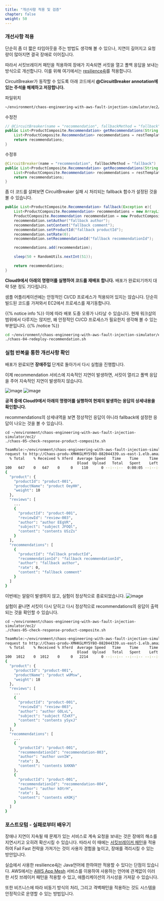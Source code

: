```yaml
---
title: "개선사항 적용 및 검증"
chapter: false
weight: 50
---
```


### 개선사항 적용

단순히 좀 더 짧은 타임아웃을 주는 방법도 생각해 볼 수 있으나, 지연이 길어지고 요청량이 많아지면 결국 장애로 이어집니다.

따라서 서킷브레이커 패턴을 적용하여 장애가 지속되면 서킷을 열고 폴백 응답을 보내는 방식으로 개선합니다. 이를 위해 여기에서는 [resilience4j](https://resilience4j.readme.io/docs)를 적용합니다.

CircuitBreaker가 동작할 수 있도록 아래 코드에서 **@CircuitBreaker annotation에 있는 주석을 해제하고 저장합니다.**

파일위치
```bash
~/environment/chaos-engineering-with-aws-fault-injection-simulator/ec2/product-composite/src/main/java/com/skipio/demo/chaos/fis/composite/product/RecommendationService.java
```

수정전
```java
// @CircuitBreaker(name = "recommendation", fallbackMethod = "fallback")
public List<ProductComposite.Recommendation> getRecommendations(String productId){
    List<ProductComposite.Recommendation> recommendations = restTemplate.exchange("http://recommendation/products/"+productId+"/recommendations", HttpMethod.GET, null, new ParameterizedTypeReference<List<ProductComposite.Recommendation>>() {}).getBody();
    return recommendations;
}
```

수정후
```java
@CircuitBreaker(name = "recommendation", fallbackMethod = "fallback")
public List<ProductComposite.Recommendation> getRecommendations(String productId){
    List<ProductComposite.Recommendation> recommendations = restTemplate.exchange("http://recommendation/products/"+productId+"/recommendations", HttpMethod.GET, null, new ParameterizedTypeReference<List<ProductComposite.Recommendation>>() {}).getBody();
    return recommendations;
}
```

좀 더 코드를 살펴보면 CircuitBreaker 실패 시 처리되는 fallback 함수가 설정된 것을 볼 수 있습니다.
```java
public List<ProductComposite.Recommendation> fallback(Exception e){
    List<ProductComposite.Recommendation> recommendations = new ArrayList<>();
    ProductComposite.Recommendation recommendation = new ProductComposite.Recommendation();
    recommendation.setAuthor("fallback author");
    recommendation.setContent("fallback comment");
    recommendation.setProductId("fallback productId");
    recommendation.setRate(0);
    recommendation.setRecommendationId("fallback recommendationId");

    recommendations.add(recommendation);
    
    sleep(50 + RandomUtils.nextInt(51));
    
    return recommendations;
}
```

**Cloud9에서 아래의 명령어를 실행하여 코드를 재배포 합니다.**  배포가 완료되기까지 대략 5분 정도 기다립니다.

샘플 어플리케이션에는 안정적인 CI/CD 프로세스가 적용되어 있지는 않습니다. 단순히 빌드된 코드를 가져와서 EC2에서 프로세스를 재기동합니다.

{{% notice info %}}
이에 따라 배포 도중 오류가 나타날 수 있습니다. 현재 워크샵의 범위에서 다루지는 않지만, 왜 안정적인 CI/CD 프로세스가 필요한지 생각해 볼 수 있는 부분입니다.
{{% /notice %}}

```bash
cd ~/environment/chaos-engineering-with-aws-fault-injection-simulator/ec2/
./chaos-04-redeploy-recommendation.sh
```

### 실험 반복을 통한 개선사항 확인
배포가 완료되면 **장애주입** 단계로 돌아가서 다시 실험을 진행합니다.

이제 recommendation 서비스에 지속적인 지연이 발생하면, 서킷이 열리고 폴백 응답을 주어 지속적인 지연이 발생하지 않습니다.

![image](/images/20_ec2/experiment01_12.png)
![image](/images/20_ec2/experiment01_13.png)

**공격 중에 Cloud9에서 아래의 명령어를 실행하여 현재의 발생하는 응답의 상세내용을 확인합니다.**

recommendations의 상세내역을 보면 정상적인 응답이 아니라 fallback에 설정한 응답이 나오는 것을 볼 수 있습니다.

```
cd ~/environment/chaos-engineering-with-aws-fault-injection-simulator/ec2/
./chaos-05-check-response-product-composite.sh
```

```bash
TeamRole:~/environment/chaos-engineering-with-aws-fault-injection-simulator/ec2 (main) $ ./chaos-05-check-response-product-composite.sh
request to http://Chaos-produ-XMHKGLMY5Y8O-882044339.us-east-1.elb.amazonaws.com/product-composites/product-001
  % Total    % Received % Xferd  Average Speed   Time    Time     Time  Current
                                 Dload  Upload   Total   Spent    Left  Speed
100   647    0   647    0     0    110      0 --:--:--  0:00:05 --:--:--   177
{
  "product": {
    "productId": "product-001",
    "productName": "product OeyHH",
    "weight": 10
  },
  "reviews": [
    ...
    {
      "productId": "product-001",
      "reviewId": "review-003",
      "author": "author EEgVR",
      "subject": "subject JFOQl",
      "content": "contents USzZs"
    }
  ],
  "recommendations": [
    {
      "productId": "fallback productId",
      "recommendationId": "fallback recommendationId",
      "author": "fallback author",
      "rate": 0,
      "content": "fallback comment"
    }
  ]
}
```


이번에는 알람이 발생하지 않고, 실험이 정상적으로 종료되었습니다.
![image](/images/20_ec2/experiment01_14.png)

실험이 끝나면 서킷이 다시 닫히고 다시 정상적으로 recommendations의 응답이 출력되는 것을 확인할 수 있습니다.
```
cd ~/environment/chaos-engineering-with-aws-fault-injection-simulator/ec2/
./chaos-05-check-response-product-composite.sh
```

```bash
TeamRole:~/environment/chaos-engineering-with-aws-fault-injection-simulator/ec2 (main) $ ./chaos-05-check-response-product-composite.sh
request to http://Chaos-produ-XMHKGLMY5Y8O-882044339.us-east-1.elb.amazonaws.com/product-composites/product-001
  % Total    % Received % Xferd  Average Speed   Time    Time     Time  Current
                                 Dload  Upload   Total   Spent    Left  Speed
100  1012    0  1012    0     0   2214      0 --:--:-- --:--:-- --:--:--  2214
{
  "product": {
    "productId": "product-001",
    "productName": "product wUMsw",
    "weight": 18
  },
  "reviews": [
    ...
    {
      "productId": "product-001",
      "reviewId": "review-003",
      "author": "author GOLvL",
      "subject": "subject fZxKf",
      "content": "contents ySyxJ"
    }
  ],
  "recommendations": [
    ...
    {
      "productId": "product-001",
      "recommendationId": "recommendation-003",
      "author": "author uvnIW",
      "rate": 3,
      "content": "contents bXKNh"
    },
    {
      "productId": "product-001",
      "recommendationId": "recommendation-004",
      "author": "author kOtrH",
      "rate": 1,
      "content": "contents eXOKj"
    }
  ]
}
```

### 포스트모텀 - 실패로부터 배우기
장애나 지연이 지속될 때 문제가 있는 서비스로 계속 요청을 보내는 것은 장애의 해소를 지연시키고 오히려 확산시킬 수 있습니다. 따라서 이 때에는 [서킷브레이커 패턴](https://docs.aws.amazon.com/ko_kr/whitepapers/latest/modern-application-development-on-aws/circuit-breaker.html)을 적용하여 Fail Fast 전략을 가져가는 것이 사용자 경험을 높이고, 장애를 격리시킬 수 있는 방안입니다.

실습에서 사용한 resilience4j는 Java언어에 한하여만 적용할 수 있다는 단점이 있습니다. AWS에서는 [AWS App Mesh](https://aws.amazon.com/ko/app-mesh/?aws-app-mesh-blogs.sort-by=item.additionalFields.createdDate&aws-app-mesh-blogs.sort-order=desc&whats-new-cards.sort-by=item.additionalFields.postDateTime&whats-new-cards.sort-order=desc) 서비스를 이용하여 사용하는 언어에 관계없이 이러한 서킷 브레이커 패턴을 적용할 수 있고, 애플리케이션의 가시성을 가져갈 수 있습니다.

또한 비즈니스에 따라 비동기 방식의 처리, 그리고 격벽패턴을 적용하는 것도 시스템을 안정적으로 운영할 수 있는 방법입니다.
